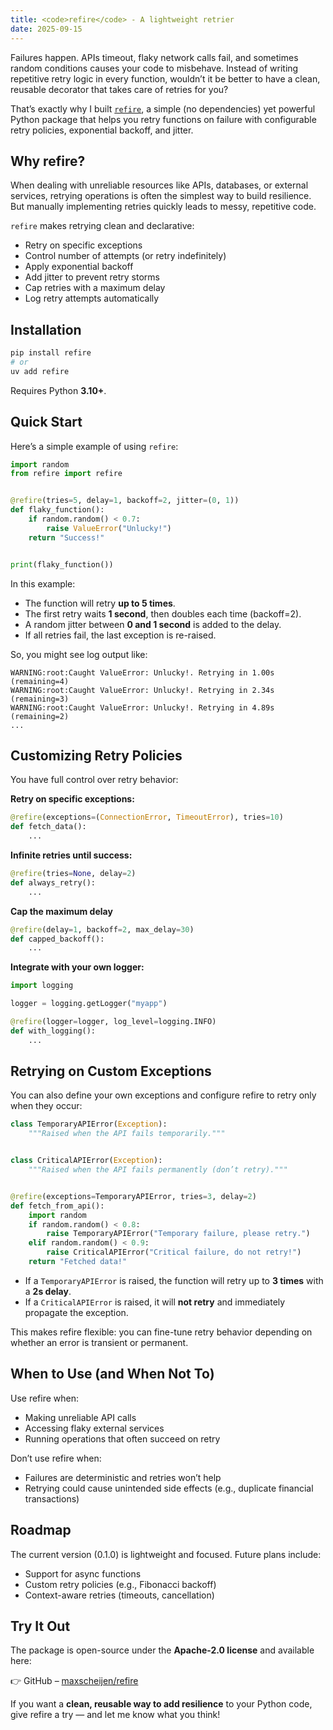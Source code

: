```yaml
---
title: <code>refire</code> - A lightweight retrier
date: 2025-09-15
---
```


Failures happen. APIs timeout, flaky network calls fail, and sometimes random conditions causes your code to misbehave. Instead of writing repetitive retry logic in every function, wouldn’t it be better to have a clean, reusable decorator that takes care of retries for you? 

That’s exactly why I built [`refire`](https://github.com/maxscheijen/refire), a simple (no dependencies) yet powerful Python package that helps you retry functions on failure with configurable retry policies, exponential backoff, and jitter.


## Why refire?

When dealing with unreliable resources like APIs, databases, or external services, retrying operations is often the simplest way to build resilience. But manually implementing retries quickly leads to messy, repetitive code.

`refire` makes retrying clean and declarative:

- Retry on specific exceptions
- Control number of attempts (or retry indefinitely)
- Apply exponential backoff
- Add jitter to prevent retry storms
- Cap retries with a maximum delay
- Log retry attempts automatically

## Installation

```bash
pip install refire
# or 
uv add refire
```

Requires Python **3.10+**.

## Quick Start

Here’s a simple example of using `refire`:

```python
import random
from refire import refire


@refire(tries=5, delay=1, backoff=2, jitter=(0, 1))
def flaky_function():
    if random.random() < 0.7:
        raise ValueError("Unlucky!")
    return "Success!"


print(flaky_function())
```

In this example:

- The function will retry **up to 5 times**.
- The first retry waits **1 second**, then doubles each time (backoff=2).
- A random jitter between **0 and 1 second** is added to the delay.
- If all retries fail, the last exception is re-raised.

So, you might see log output like:

```
WARNING:root:Caught ValueError: Unlucky!. Retrying in 1.00s (remaining=4)
WARNING:root:Caught ValueError: Unlucky!. Retrying in 2.34s (remaining=3)
WARNING:root:Caught ValueError: Unlucky!. Retrying in 4.89s (remaining=2)
...
```

## Customizing Retry Policies

You have full control over retry behavior:

**Retry on specific exceptions:**

```python
@refire(exceptions=(ConnectionError, TimeoutError), tries=10)
def fetch_data():
    ...
```

**Infinite retries until success:**

```python
@refire(tries=None, delay=2)
def always_retry():
    ...
```

**Cap the maximum delay**

```python
@refire(delay=1, backoff=2, max_delay=30)
def capped_backoff():
    ...
```

**Integrate with your own logger:**

```python
import logging

logger = logging.getLogger("myapp")

@refire(logger=logger, log_level=logging.INFO)
def with_logging():
    ...
```

## Retrying on Custom Exceptions

You can also define your own exceptions and configure refire to retry only when they occur:

```python
class TemporaryAPIError(Exception):
    """Raised when the API fails temporarily."""


class CriticalAPIError(Exception):
    """Raised when the API fails permanently (don’t retry)."""


@refire(exceptions=TemporaryAPIError, tries=3, delay=2)
def fetch_from_api():
    import random
    if random.random() < 0.8:
        raise TemporaryAPIError("Temporary failure, please retry.")
    elif random.random() < 0.9:
        raise CriticalAPIError("Critical failure, do not retry!")
    return "Fetched data!"
```

- If a `TemporaryAPIError` is raised, the function will retry up to **3 times** with a **2s delay**.
- If a `CriticalAPIError` is raised, it will **not retry** and immediately propagate the exception.

This makes refire flexible: you can fine-tune retry behavior depending on whether an error is transient or permanent.

## When to Use (and When Not To)

Use refire when:

- Making unreliable API calls
- Accessing flaky external services
- Running operations that often succeed on retry

Don’t use refire when:

- Failures are deterministic and retries won’t help
- Retrying could cause unintended side effects (e.g., duplicate financial transactions)

## Roadmap

The current version (0.1.0) is lightweight and focused. Future plans include:

- Support for async functions
- Custom retry policies (e.g., Fibonacci backoff)
- Context-aware retries (timeouts, cancellation)

## Try It Out

The package is open-source under the **Apache-2.0 license** and available here:

👉 GitHub – [maxscheijen/refire](https://github.com/maxscheijen/refire)

If you want a **clean, reusable way to add resilience** to your Python code, give refire a try — and let me know what you think!
